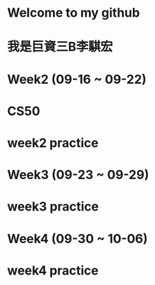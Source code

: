 # Welcome to my github
# 我是巨資三B李騏宏
# Week2 (09-16 ~ 09-22)
# CS50
# week2 practice
# Week3 (09-23 ~ 09-29)
# week3 practice
# Week4 (09-30 ~ 10-06)
# week4 practice
